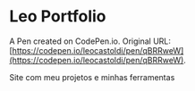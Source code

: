 # Leo Portfolio

A Pen created on CodePen.io. Original URL: [https://codepen.io/leocastoldi/pen/qBRRweW](https://codepen.io/leocastoldi/pen/qBRRweW).

Site com meu projetos e minhas ferramentas
